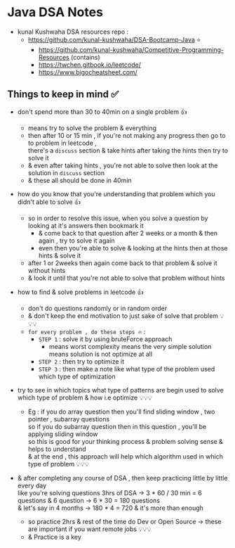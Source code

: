 # Java DSA Notes

- kunal Kushwaha DSA resources repo : 
    - https://github.com/kunal-kushwaha/DSA-Bootcamp-Java ⭐
        - https://github.com/kunal-kushwaha/Competitive-Programming-Resources (contains) 
        - https://twchen.gitbook.io/leetcode/
        - https://www.bigocheatsheet.com/

## Things to keep in mind ✅

- don't spend more than 30 to 40min on a single problem 👍
    - means try to solve the problem & everything 
    - then after 10 or 15 min , if you're not making any progress then go to to problem in leetcode , <br>
        there's a `discuss` section & take hints after taking the hints then try to solve it 
    - & even after taking hints , you're not able to solve then look at the solution in `discuss` section 
    - & these all should be done in 40min 

- how do you know that you're understanding that problem which you didn't able to solve 👍
    - so in order to resolve this issue, when you solve a question by looking at it's answers then bookmark it 
        - & come back to that question after 2 weeks or a month & then again , try to solve it again 
        - even then you're able to solve & looking at the hints then at those hints & solve it 
    - after 1 or 2weeks then again come back to that problem & solve it without hints 
    - & look it until that you're not able to solve that problem without hints 

- how to find & solve problems in leetcode 👍
    - don't do questions randomly or in random order
    - & don't keep the end motivation to just sake of solve that problem 💡💡💡
    - `for every problem , do these steps 🔥` : 
        - `STEP 1` : solve it by using bruteForce approach 
            - means worst complexity means the very simple solution means solution is not optimize at all
        - `STEP 2` : then try to optimize it 
        - `STEP 3` : then make a note like what type of the problem used which type of optimization 

- try to see in which topics what type of patterns are begin used to solve which type of problem & how i.e optimize 💡💡💡
    - Eg : if you do array question then you'll find sliding window , two pointer , subarray questions <br>
        so if you do subarray question then in this question , you'll be applying sliding window <br>
        so this is good for your thinking process & problem solving sense & helps to understand <br>
        & at the end , this approach will help which algorithm used in which type of problem 💡💡💡

- & after completing any course of DSA , then keep practicing little by little every day <br>
    like you're solving questions 3hrs of DSA -> 3 * 60 / 30 min = 6 questions & 6 question -> 6 * 30 = 180 questions <br>
    & let's say in 4 months -> 180 * 4 = 720 & it's more than enough 
    - so practice 2hrs & rest of the time do Dev or Open Source -> these are important if you want remote jobs 💡💡💡
    - & Practice is a key
